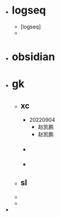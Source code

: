 - # logseq
	- [logseq]
	-
- # obsidian
- # gk
	- ## xc
		- 20220904
			- 赵凯鹏
			- 赵凯鹏
		- ###
		-
	- ## sl
	-
	-
-